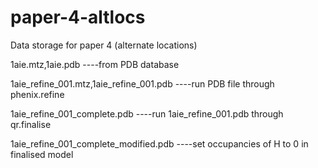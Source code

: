# paper-4-altlocs
Data storage for paper 4 (alternate locations)

1aie.mtz,1aie.pdb   ----from PDB database 

1aie_refine_001.mtz,1aie_refine_001.pdb  ----run PDB file through phenix.refine

1aie_refine_001_complete.pdb  ----run 1aie_refine_001.pdb through qr.finalise

1aie_refine_001_complete_modified.pdb  ----set occupancies of H to 0 in finalised model
